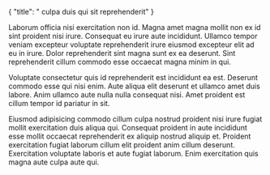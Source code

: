 {
  "title": " culpa duis qui sit reprehenderit"
}

Laborum officia nisi exercitation non id. Magna amet magna mollit non ex id sint proident nisi irure. Consequat eu irure aute incididunt. Ullamco tempor veniam excepteur voluptate reprehenderit irure eiusmod excepteur elit ad eu in irure. Dolor reprehenderit sint magna sunt ex ea deserunt. Sint reprehenderit cillum commodo esse occaecat magna minim in qui.

Voluptate consectetur quis id reprehenderit est incididunt ea est. Deserunt commodo esse qui nisi enim. Aute aliqua elit deserunt et ullamco amet duis labore. Anim ullamco aute nulla nulla consequat nisi. Amet proident est cillum tempor id pariatur in sit.

Eiusmod adipisicing commodo cillum culpa nostrud proident nisi irure fugiat mollit exercitation duis aliqua qui. Consequat proident in aute incididunt esse mollit occaecat reprehenderit ex aliquip nostrud aliquip et. Proident exercitation fugiat laborum cillum elit proident anim cillum deserunt. Exercitation voluptate laboris et aute fugiat laborum. Enim exercitation quis magna aute culpa aute qui.